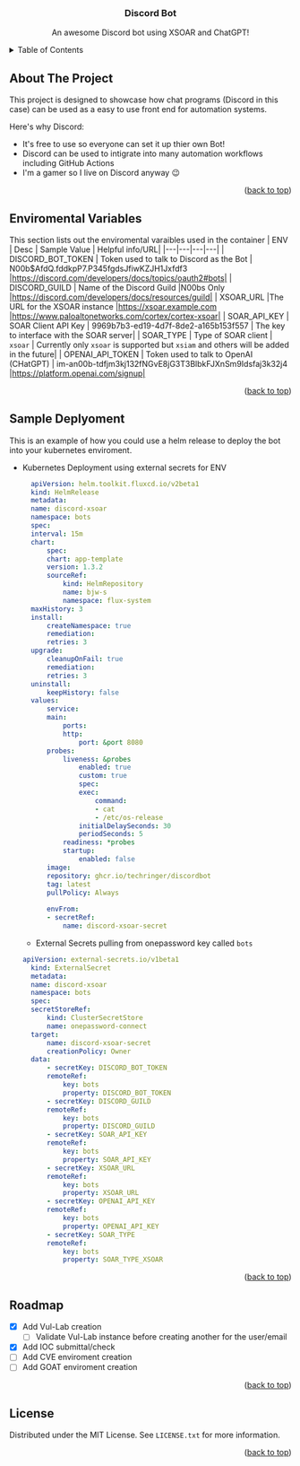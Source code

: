 <br>
<div align="center">
    <h3 align="center"><b>Discord Bot</b></h3>
<p align="center">An awesome Discord bot using XSOAR and ChatGPT!</p>
</div>

<a id="readme-top">
<!-- TABLE OF CONTENTS -->
<details>
  <summary><a id="readme-top">Table of Contents</a></summary>
  <ol>
    <li><a href="#about-the-project">About The Project</a></li>
    <li><a href="#enviromental-variables">Enviromental Variables</a></li>  
    <li><a href="#sample-deplyoment">Sample Deplyoment</a></li>
    <li><a href="#roadmap">Roadmap</a></li>
  </ol>
</details>

<!-- ABOUT THE PROJECT -->
## About The Project

This project is designed to showcase how chat programs (Discord in this case) can be used as a easy to use front end for automation systems.

Here's why Discord:

* It's free to use so everyone can set it up thier own Bot!
* Discord can be used to intigrate into many automation workflows including GitHub Actions
* I'm a gamer so I live on Discord anyway :wink:

<p align="right">(<a href="#readme-top">back to top</a>)</p>

<!-- Enviromental Variables -->
## Enviromental Variables

This section lists out the enviromental varaibles used in the container
| ENV | Desc | Sample Value | Helpful info/URL|
|---|---|---|---|
| DISCORD_BOT_TOKEN | Token used to talk to Discord as the Bot | N00b$AfdQ.fddkpP7.P345fgdsJfiwKZJH1Jxfdf3 |<https://discord.com/developers/docs/topics/oauth2#bots|>
| DISCORD_GUILD | Name of the Discord Guild |N00bs Only  |<https://discord.com/developers/docs/resources/guild|>
| XSOAR_URL |The URL for the XSOAR instance  |<https://xsoar.example.com>  |<https://www.paloaltonetworks.com/cortex/cortex-xsoar|>
| SOAR_API_KEY | SOAR Client API Key  | 9969b7b3-ed19-4d7f-8de2-a165b153f557 | The key to interface with the SOAR server|
| SOAR_TYPE | Type of SOAR client  | `xsoar` | Currently only `xsoar` is supported but `xsiam` and others will be added in the future|
| OPENAI_API_TOKEN | Token used to talk to OpenAI (CHatGPT) | im-an00b-tdfjm3kj132fNGvE8jG3T3BlbkFJXnSm9Idsfaj3k32j4 |<https://platform.openai.com/signup|>
<p align="right">(<a href="#readme-top">back to top</a>)</p>

<!-- Sample Deployment -->
## Sample Deplyoment

This is an example of how you could use a helm release to deploy the bot into your kubernetes enviroment.

* Kubernetes Deployment using external secrets for ENV

  ```yaml
    apiVersion: helm.toolkit.fluxcd.io/v2beta1
    kind: HelmRelease
    metadata:
    name: discord-xsoar
    namespace: bots
    spec:
    interval: 15m
    chart:
        spec:
        chart: app-template
        version: 1.3.2
        sourceRef:
            kind: HelmRepository
            name: bjw-s
            namespace: flux-system
    maxHistory: 3
    install:
        createNamespace: true
        remediation:
        retries: 3
    upgrade:
        cleanupOnFail: true
        remediation:
        retries: 3
    uninstall:
        keepHistory: false
    values:
        service:
        main:
            ports:
            http:
                port: &port 8080
        probes:
            liveness: &probes
                enabled: true
                custom: true
                spec:
                exec:
                    command:
                    - cat
                    - /etc/os-release
                initialDelaySeconds: 30
                periodSeconds: 5
            readiness: *probes
            startup:
                enabled: false
        image:
        repository: ghcr.io/techringer/discordbot
        tag: latest
        pullPolicy: Always
        
        envFrom:
        - secretRef:
            name: discord-xsoar-secret
  ```

  * External Secrets pulling from onepassword key called `bots`

  ```yaml
  apiVersion: external-secrets.io/v1beta1
    kind: ExternalSecret
    metadata:
    name: discord-xsoar
    namespace: bots
    spec:
    secretStoreRef:
        kind: ClusterSecretStore
        name: onepassword-connect
    target:
        name: discord-xsoar-secret
        creationPolicy: Owner
    data:
        - secretKey: DISCORD_BOT_TOKEN
        remoteRef:
            key: bots
            property: DISCORD_BOT_TOKEN
        - secretKey: DISCORD_GUILD
        remoteRef:
            key: bots
            property: DISCORD_GUILD
        - secretKey: SOAR_API_KEY
        remoteRef:
            key: bots
            property: SOAR_API_KEY
        - secretKey: XSOAR_URL
        remoteRef:
            key: bots
            property: XSOAR_URL
        - secretKey: OPENAI_API_KEY
        remoteRef:
            key: bots
            property: OPENAI_API_KEY
        - secretKey: SOAR_TYPE
        remoteRef:
            key: bots
            property: SOAR_TYPE_XSOAR
  ```

<p align="right">(<a href="#readme-top">back to top</a>)</p>

<!-- Doarmap -->
## Roadmap

* [x] Add Vul-Lab creation
  * [ ] Validate Vul-Lab instance before creating another for the user/email
* [x] Add IOC submittal/check
* [ ] Add CVE enviroment creation
* [ ] Add GOAT enviroment creation

<p align="right">(<a href="#readme-top">back to top</a>)</p>

<!-- LICENSE -->
## License

Distributed under the MIT License. See `LICENSE.txt` for more information.

<p align="right">(<a href="#readme-top">back to top</a>)</p>
